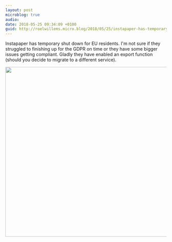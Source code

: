 ```yaml
---
layout: post
microblog: true
audio: 
date: 2018-05-25 09:34:09 +0100
guid: http://roelwillems.micro.blog/2018/05/25/instapaper-has-temporary.html
---
```

Instapaper has temporary shut down for EU residents. I'm not sure if they struggled to finishing up for the GDPR on time or they have some bigger issues getting compliant. Gladly they have enabled an export function (should you decide to migrate to a different service).  

<img src="http://roelwillems.com/uploads/2018/0ac7e11135.jpg" width="600" height="532" />

